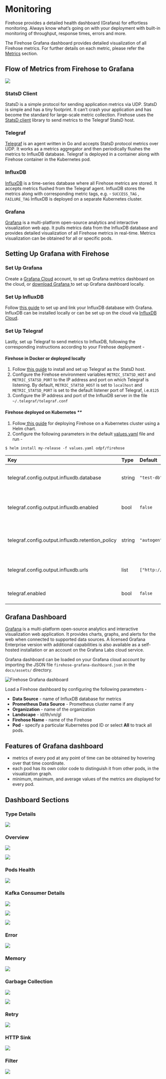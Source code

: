 # Monitoring

Firehose provides a detailed health dashboard \(Grafana\) for effortless monitoring. Always know what’s going on with your deployment with built-in monitoring of throughput, response times, errors and more.

The Firehose Grafana dashboard provides detailed visualization of all Firehose metrics. For further details on each metric, please refer the [Metrics](../reference/metrics.md) section.

## Flow of Metrics from Firehose to Grafana

![](../.gitbook/assets/metrics_flow.png)

### StatsD Client

StatsD is a simple protocol for sending application metrics via UDP. StatsD is simple and has a tiny footprint. It can’t crash your application and has become the standard for large-scale metric collection. Firehose uses the [StatsD client](https://github.com/tim-group/java-statsd-client) library to send metrics to the Telegraf StatsD host.

### Telegraf

[Telegraf](https://www.influxdata.com/time-series-platform/telegraf/) is an agent written in Go and accepts StatsD protocol metrics over UDP. It works as a metrics aggregator and then periodically flushes the metrics to InfluxDB database. Telegraf is deployed in a container along with Firehose container in the Kubernetes pod.

### InfluxDB

[InfluxDB](https://www.influxdata.com/) is a time-series database where all Firehose metrics are stored. It accepts metrics flushed from the Telegraf agent. InfluxDB stores the metrics along with corresponding metric tags, e.g. - `SUCCESS_TAG` , `FAILURE_TAG` InfluxDB is deployed on a separate Kubernetes cluster.

### Grafana

[Grafana](https://grafana.com/) is a multi-platform open-source analytics and interactive visualization web app. It pulls metrics data from the InfluxDB database and provides detailed visualization of all Firehose metrics in real-time. Metrics visualization can be obtained for all or specific pods.

## Setting Up Grafana with Firehose

### Set Up Grafana

Create a [Grafana Cloud](https://grafana.com/products/cloud/) account, to set up Grafana metrics dashboard on the cloud, or [download Grafana ](https://grafana.com/grafana/download)to set up Grafana dashboard locally.

### Set Up InfluxDB

Follow [this guide](https://grafana.com/docs/grafana/latest/getting-started/getting-started-influxdb/) to set up and link your InfluxDB database with Grafana. InfluxDB can be installed locally or can be set up on the cloud via [InfluxDB Cloud](https://www.influxdata.com/products/influxdb-cloud/).

### Set Up Telegraf

Lastly, set up Telegraf to send metrics to InfluxDB, following the corresponding instructions according to your Firehose deployment -

#### **Firehose in Docker or deployed locally**

1. Follow [this guide](https://www.influxdata.com/blog/getting-started-with-sending-statsd-metrics-to-telegraf-influxdb/) to install and set up Telegraf as the StatsD host. 
2. Configure the Firehose environment variables `METRIC_STATSD_HOST` and `METRIC_STATSD_PORT`  to the IP address and port on which Telegraf is listening. By default, `METRIC_STATSD_HOST` is set to `localhost` and `METRIC_STATSD_PORT` is set to the default listener port of Telegraf, i.e.`8125` 
3. Configure the IP address and port of the InfluxDB server in the file `~/.telegraf/telegraf.conf`

#### Firehose deployed on Kubernetes _\*\*_

1. Follow[ this guide](https://github.com/odpf/charts/tree/main/stable/firehose#readme) for deploying Firehose on a Kubernetes cluster using a Helm chart. 
2. Configure the following parameters in the default [values.yaml](https://github.com/odpf/charts/blob/main/stable/firehose/values.yaml) file and run - 

```text
$ helm install my-release -f values.yaml odpf/firehose
```

| Key | Type | Default | Description |
| :--- | :--- | :--- | :--- |
| telegraf.config.output.influxdb.database | string | `"test-db"` | db name for telegraf influxdb output |
| telegraf.config.output.influxdb.enabled | bool | `false` | flag for enabling telegraf influxdb output |
| telegraf.config.output.influxdb.retention\_policy | string | `"autogen"` | retention policy for telegraf influxdb output |
| telegraf.config.output.influxdb.urls | list | `["http://localhost:8086"]` | influxdb urls for telegraf output |
| telegraf.enabled | bool | `false` | flag for enabling telegraf |

## Grafana Dashboard

[Grafana](https://grafana.com/) is a multi-platform open-source analytics and interactive visualization web application. It provides charts, graphs, and alerts for the web when connected to supported data sources. A licensed Grafana Enterprise version with additional capabilities is also available as a self-hosted installation or an account on the Grafana Labs cloud service.

Grafana dashboard can be loaded on your Grafana cloud account by importing the JSON file `firehose-grafana-dashboard.json` in the `docs/assets/` directory.

![Firehose Grafana dashboard](../.gitbook/assets/screenshot-from-2021-07-12-17-55-11.png)

Load a Firehose dashboard by configuring the following parameters -

* **Data Source** - name of InfluxDB database for metrics
* **Prometheus Data Source** - Prometheus cluster name if any
* **Organization** - name of the organization
* **Landscape** - id/th/vn/gl
* **Firehose Name** - name of the Firehose
* **Pod** - specify a particular Kubernetes pod ID or select **All** to track all pods.

## Features of Grafana dashboard

* metrics of every pod at any point of time can be obtained by hovering over that time coordinate.
* each pod has its own color code to distinguish it from other pods, in the visualization graph.
* minimum, maximum, and average values of the metrics are displayed for every pod.

## Dashboard Sections

### Type Details

![](../.gitbook/assets/screenshot-from-2021-07-12-17-55-26.png)

### Overview

![](../.gitbook/assets/screenshot-from-2021-07-12-17-51-43.png)

![](../.gitbook/assets/screenshot-from-2021-07-12-16-55-42.png)

### Pods Health

![](../.gitbook/assets/screenshot-from-2021-07-12-16-57-00.png)

### Kafka Consumer Details

![](../.gitbook/assets/screenshot-from-2021-07-12-17-02-29.png)

![](../.gitbook/assets/screenshot-from-2021-07-12-17-08-00.png)

![](../.gitbook/assets/screenshot-from-2021-07-12-17-10-36.png)

### Error

![](../.gitbook/assets/screenshot-from-2021-07-12-17-10-54.png)

### Memory

![](../.gitbook/assets/screenshot-from-2021-07-12-17-15-22.png)

### Garbage Collection

![](../.gitbook/assets/screenshot-from-2021-07-12-17-19-02.png)

![](../.gitbook/assets/screenshot-from-2021-07-12-17-19-59.png)

### Retry

![](../.gitbook/assets/screenshot-from-2021-07-12-17-20-08.png)

### HTTP Sink

![](../.gitbook/assets/screenshot-from-2021-07-12-17-20-35.png)

### Filter

![](../.gitbook/assets/screenshot-from-2021-07-12-17-22-00.png)

